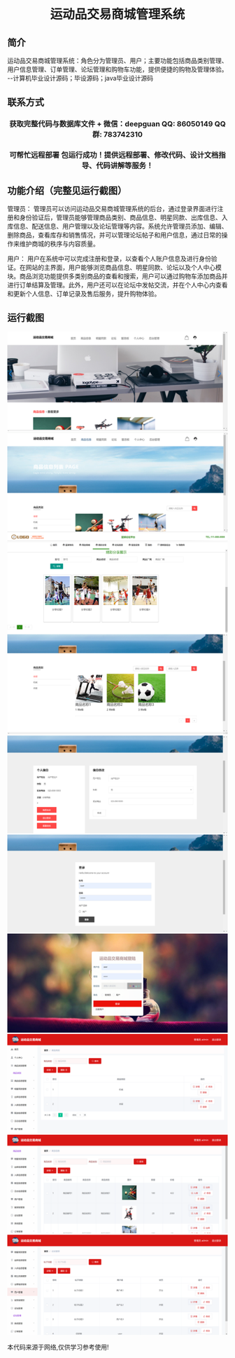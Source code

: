 <p><h1 align="center">运动品交易商城管理系统</h1></p>

## 简介
运动品交易商城管理系统：角色分为管理员、用户；主要功能包括商品类别管理、用户信息管理、订单管理、论坛管理和购物车功能，提供便捷的购物及管理体验。    --计算机毕业设计源码；毕设源码；java毕业设计源码


## 联系方式
<p><h3 align="center">获取完整代码与数据库文件 + 微信：deepguan QQ: 86050149 QQ群: 783742310</h3></p>
<p><h3 align="center">可帮忙远程部署 包运行成功！提供远程部署、修改代码、设计文档指导、代码讲解等服务！</h3></p>

## 功能介绍（完整见运行截图）
管理员： 管理员可以访问运动品交易商城管理系统的后台，通过登录界面进行注册和身份验证后，管理员能够管理商品类别、商品信息、明星同款、出库信息、入库信息、配送信息、用户管理以及论坛管理等内容。系统允许管理员添加、编辑、删除商品，查看库存和销售情况，并可以管理论坛帖子和用户信息，通过日常的操作来维护商城的秩序与内容质量。

用户： 用户在系统中可以完成注册和登录，以查看个人账户信息及进行身份验证。在网站的主界面，用户能够浏览商品信息、明星同款、论坛以及个人中心模块。商品浏览功能提供多类别商品的查看和搜索，用户可以通过购物车添加商品并进行订单结算及管理。此外，用户还可以在论坛中发帖交流，并在个人中心内查看和更新个人信息、订单记录及售后服务，提升购物体验。


## 运行截图
![](imgs/588112-20240109133024942-58340299.png)
![](imgs/588112-20240109133030524-124267467.png)
![](imgs/588112-20240109133034469-1437240924.png)
![](imgs/588112-20240109133038594-990442785.png)
![](imgs/588112-20240109133042624-835510221.png)
![](imgs/588112-20240109133046919-1819327099.png)
![](imgs/588112-20240109133050172-2128562247.png)
![](imgs/588112-20240109133054576-1665128870.png)
![](imgs/588112-20240109133058907-1690274756.png)
![](imgs/588112-20240109133102345-781188932.png)

<p>本代码来源于网络,仅供学习参考使用!</p>
